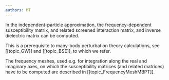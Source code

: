 ```yaml
---
authors: MT
---
```

In the independent-particle approximation, the frequency-dependent
susceptibility matrix, and related screened interaction matrix, and inverse
dielectric matrix can be computed.

This is a prerequisite to many-body perturbation theory calculations, see
[[topic_GW]] and [[topic_BSE]], to which we refer.

The frequency meshes, used e.g. for integration along the real and imaginary
axes, on which the susceptibility matrices (and related matrices) have to be
computed are described in [[topic_FrequencyMeshMBPT]].

